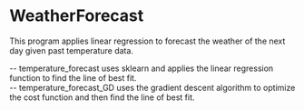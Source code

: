 # WeatherForecast

This program applies linear regression to forecast the weather of the next day given past temperature data.

-- temperature_forecast uses sklearn and applies the linear regression function to find the line of best fit.  
-- temperature_forecast_GD uses the gradient descent algorithm to optimize the cost function and then find the line of best fit.
